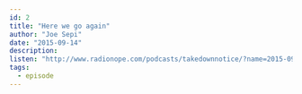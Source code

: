 ```yaml
---
id: 2
title: "Here we go again"
author: "Joe Sepi"
date: "2015-09-14"
description: 
listen: "http://www.radionope.com/podcasts/takedownnotice/?name=2015-09-14_episode_2_-_here_we_go_again.mp3"
tags:
  - episode
---
```


